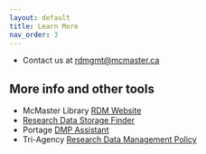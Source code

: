 ```yaml
---
layout: default
title: Learn More
nav_order: 3
---
```


- Contact us at [rdmgmt@mcmaster.ca](rdmgmt@mcmaster.ca)

## More info and other tools

- McMaster Library  [RDM Website](https://library.mcmaster.ca/services/rdm)
- [Research Data Storage Finder](u.mcmaster.ca/storagefinder)
- Portage [DMP Assistant](assistant.portagenetwork.ca)
- Tri-Agency [Research Data Management Policy](http://www.science.gc.ca/eic/site/063.nsf/eng/h_97610.html)

